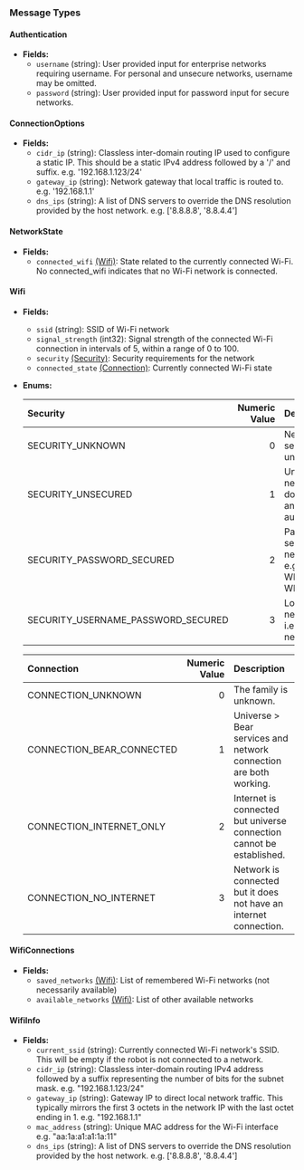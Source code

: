 ### Message Types
#### Authentication
  - **Fields:**
    - `username` (string): User provided input for enterprise networks requiring username.
For personal and unsecure networks, username may be omitted.
    - `password` (string): User provided input for password input for secure networks.
#### ConnectionOptions
  - **Fields:**
    - `cidr_ip` (string): Classless inter-domain routing IP used to configure a static IP.
This should be a static IPv4 address followed by a '/' and suffix.
e.g. '192.168.1.123/24'
    - `gateway_ip` (string): Network gateway that local traffic is routed to. e.g. '192.168.1.1'
    - `dns_ips` (string): A list of DNS servers to override the DNS resolution provided by the
host network. e.g. ['8.8.8.8', '8.8.4.4']
#### NetworkState
  - **Fields:**
    - `connected_wifi` [(Wifi)](#wifi): State related to the currently connected Wi-Fi.
No connected_wifi indicates that no Wi-Fi network is connected.
#### Wifi
  - **Fields:**
    - `ssid` (string): SSID of Wi-Fi network
    - `signal_strength` (int32): Signal strength of the connected Wi-Fi connection
in intervals of 5, within a range of 0 to 100.
    - `security` [(Security)](#security): Security requirements for the network
    - `connected_state` [(Connection)](#connection): Currently connected Wi-Fi state
  - **Enums:**

      | <a id="security">Security</a> | Numeric Value | Description                     |
      |:------------------------------|--------------:|:--------------------------------|
      | SECURITY_UNKNOWN              |             0 | Network security is unknown.    |
      | SECURITY_UNSECURED            |             1 | Unsecured network that do not require any authentication. |
      | SECURITY_PASSWORD_SECURED     |             2 | Password secured network. <br>e.g. WPA2, WPA3 and WEP networks |
      | SECURITY_USERNAME_PASSWORD_SECURED  |       3 | Login required network. <br>i.e. Enterprise networks |


      | <a id="connection">Connection</a>              | Numeric Value | Description                     |
      |:--------------------------|--------------:|:--------------------------------|
      | CONNECTION_UNKNOWN        |             0 | The family is unknown.          |
      | CONNECTION_BEAR_CONNECTED |             1 | Universe > Bear services and network connection are both working. |
      | CONNECTION_INTERNET_ONLY  |             2 | Internet is connected but universe connection cannot be established. |
      | CONNECTION_NO_INTERNET    |             3 | Network is connected but it does not have an internet connection. |

#### WifiConnections
  - **Fields:**
    - `saved_networks` [(Wifi)](#wifi): List of remembered Wi-Fi networks (not necessarily available)
    - `available_networks` [(Wifi)](#wifi): List of other available networks
#### WifiInfo
  - **Fields:**
    - `current_ssid` (string): Currently connected Wi-Fi network's SSID.
This will be empty if the robot is not connected to a network.
    - `cidr_ip` (string): Classless inter-domain routing IPv4 address followed by a suffix
representing the number of bits for the subnet mask.
e.g. "192.168.1.123/24"
    - `gateway_ip` (string): Gateway IP to direct local network traffic.
This typically mirrors the first 3 octets in the network IP with
the last octet ending in 1. e.g. "192.168.1.1"
    - `mac_address` (string): Unique MAC address for the Wi-Fi interface e.g. "aa:1a:a1:a1:1a:11"
    - `dns_ips` (string): A list of DNS servers to override the DNS resolution provided by the
host network. e.g. ['8.8.8.8', '8.8.4.4']

